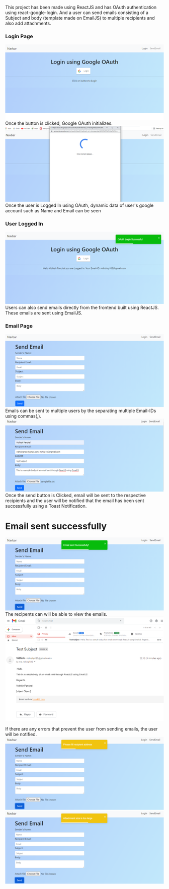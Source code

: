 This project has been made using ReactJS and has OAuth authentication using react-google-login. And a user can send emails consisting of a Subject and body (template made on EmailJS) to multiple recipients and also add attachments.

<h3>Login Page</h3>
<img src="images/oauthloginpage.png">
<br>
Once the button is clicked, Google OAuth initializes.
<img src="images/oauthinitializing.png">
<br>
Once the user is Logged In using OAuth, dynamic data of user's google account such as Name and Email can be seen
<h3>User Logged In</h3>
<img src="images/loginsuccesstoast.png">
<br>
Users can also send emails directly from the frontend built using ReactJS. These emails are sent using EmailJS. 
<h3>Email Page</h3>
<img src="images/sendemailpage.png">
<br>
Emails can be sent to multiple users by the separating multiple Email-IDs using commas(,).
<img src="images/filledemaildetails.png">
<br>
Once the send button is Clicked, email will be sent to the respective recipients and the user will be notified that the email has been sent successfully using a Toast Notification.
<h1>Email sent successfully</h1>
<img src="images/emailsuccesstoast.png">
<br>
The recipents can will be able to view the emails.
<img src="images/emailnotification.png">
<img src="images/therecievedemail.png">

If there are any errors that prevent the user from sending emails, the user will be notified.
<img src="images/fillrecipientaddresswarning.png">
<img src="images/attachmentsizewarning.png">
